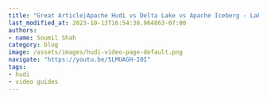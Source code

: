 ```yaml
---
title: "Great Article|Apache Hudi vs Delta Lake vs Apache Iceberg - Lakehouse Feature Comparison by OneHouse"
last_modified_at: 2023-10-13T16:54:38.964863-07:00
authors:
- name: Soumil Shah
category: blog
image: /assets/images/hudi-video-page-default.png
navigate: "https://youtu.be/5LMUAGH-I0I"
tags:
- hudi
- video guides
---
```

